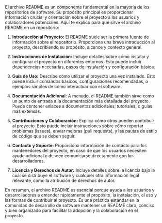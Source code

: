El archivo README es un componente fundamental en la mayoría de los repositorios de software. Su propósito principal es proporcionar información crucial y orientación sobre el proyecto a los usuarios y colaboradores potenciales.
Aquí te explico para qué sirve el archivo README en un repositorio:

1. **Introducción al Proyecto:** El README suele ser la primera fuente de información sobre el repositorio. Proporciona una breve introducción al proyecto, describiendo su propósito, alcance y contexto general.

2. **Instrucciones de Instalación:** Incluye detalles sobre cómo instalar y configurar el proyecto en diferentes entornos. Esto puede incluir dependencias necesarias, pasos de instalación y configuración básica.

3. **Guía de Uso:** Describe cómo utilizar el proyecto una vez instalado. Esto puede incluir comandos básicos, configuraciones recomendadas, o ejemplos simples de cómo interactuar con el software.

4. **Documentación Adicional:** A menudo, el README también sirve como un punto de entrada a la documentación más detallada del proyecto. Puede contener enlaces a documentos adicionales, tutoriales, o guías más extensas.

5. **Contribuciones y Colaboración:** Explica cómo otros pueden contribuir al proyecto. Esto puede incluir instrucciones sobre cómo reportar problemas (issues), enviar mejoras (pull requests), y las pautas de estilo de código que se deben seguir.

6. **Contacto y Soporte:** Proporciona información de contacto para los mantenedores del proyecto, en caso de que los usuarios necesiten ayuda adicional o deseen comunicarse directamente con los desarrolladores.

7. **Licencia y Derechos de Autor:** Incluye detalles sobre la licencia bajo la cual se distribuye el software y cualquier otra información legal relevante, como la atribución de derechos de autor.

En resumen, el archivo README es esencial porque ayuda a los usuarios y desarrolladores a entender rápidamente el propósito, la instalación, el uso y las formas de contribuir al proyecto.
Es una práctica estándar en la comunidad de desarrollo de software mantener un README claro, conciso y bien organizado para facilitar la adopción y la colaboración en el proyecto.
